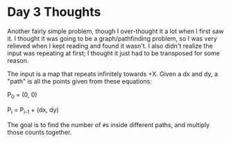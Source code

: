 # Day 3 Thoughts

Another fairly simple problem, though I over-thought it a lot when I first
saw it. I thought it was going to be a graph/pathfinding problem, so I was
very relieved when I kept reading and found it wasn't. I also didn't realize
the input was repeating at first; I thought it just had to be transposed for
some reason.

The input is a map that repeats infinitely towards +X. Given a dx and dy, a
"path" is all the points given from these equations:

P<sub>0</sub> = (0, 0)

P<sub>i</sub> = P<sub>i-1</sub> + (dx, dy)

The goal is to find the number of `#`s inside different paths, and multiply
those counts together.
